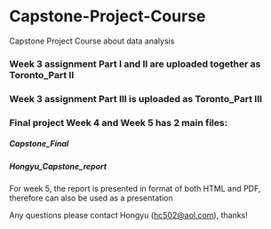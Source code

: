 # Capstone-Project-Course
Capstone Project Course about data analysis

### Week 3 assignment Part I and II are uploaded together as Toronto_Part II
### Week 3 assignment Part III is uploaded as Toronto_Part III

### Final project Week 4 and Week 5 has 2 main files:
##### Capstone_Final
##### Hongyu_Capstone_report
For week 5, the report is presented in format of both HTML and PDF, therefore can also be used as a presentation


Any questions please contact Hongyu (hc502@aol.com), thanks!
